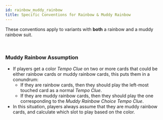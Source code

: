 ```yaml
---
id: rainbow_muddy_rainbow
title: Specific Conventions for Rainbow & Muddy Rainbow
---
```


These conventions apply to variants with **both** a rainbow and a muddy rainbow suit.

<br />

### Muddy Rainbow Assumption

- If players get a color *Tempo Clue* on two or more cards that could be either rainbow cards or muddy rainbow cards, this puts them in a conundrum:
  - If they are rainbow cards, then they should play the left-most touched card as a normal *Tempo Clue*.
  - If they are muddy rainbow cards, then they should play the one corresponding to the *Muddy Rainbow Choice Tempo Clue*.
- In this situation, players always assume that they are muddy rainbow cards, and calculate which slot to play based on the color.
